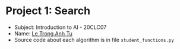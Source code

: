 # Project 1: Search

- Subject: Introduction to AI - 20CLC07
- Name: [Le Trong Anh Tu](https://www.facebook.com/BM.Doraeiga)
- Source code about each algorithm is in file `student_functions.py`
